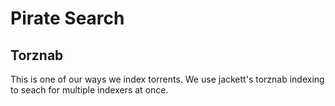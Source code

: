 # Pirate Search

## Torznab
This is one of our ways we index torrents. We use jackett's torznab indexing to seach for multiple indexers at once.
